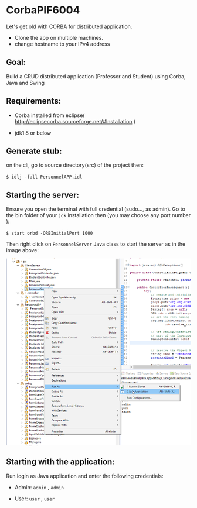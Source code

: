 # CorbaPIF6004
Let's get old with CORBA for distributed application.
 * Clone the app on multiple machines.
 * change  hostname to your IPv4 address

## Goal:

Build a CRUD distributed application (Professor and Student) using Corba, Java and Swing

## Requirements:
 * Corba installed from eclipse( http://eclipsecorba.sourceforge.net/#Installation )
 
 * jdk1.8 or below
 
## Generate stub:

on the cli, go to source directory(src) of the project then:

`$ idlj -fall PersonnelAPP.idl`



## Starting the server:

Ensure you open the terminal with full credential (sudo..., as admin). Go to the bin folder of your `jdk` installation then (you may choose any port number ):

 `$ start orbd -ORBInitialPort 1000`
 
 Then right click on `PersonnelServer` Java class to start the server as in the image above:
 
  <img src="img/startserver.png" >
  
## Starting with the application:

Run login as Java application and enter the following credentials:

 * Admin: `admin` , `admin`
  
 * User: `user` , `user`
  
 
